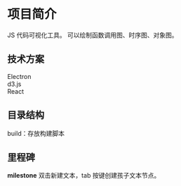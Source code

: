 # 项目简介

JS 代码可视化工具。
可以绘制函数调用图、时序图、对象图。

## 技术方案

Electron  
d3.js  
React  

## 目录结构

build：存放构建脚本

## 里程碑

**milestone** 双击新建文本，tab 按键创建孩子文本节点。
